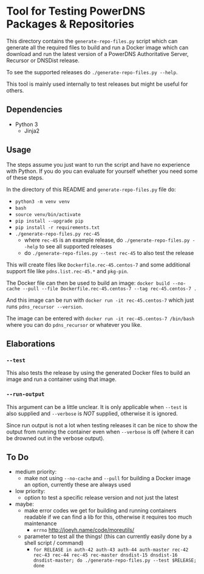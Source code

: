 # Tool for Testing PowerDNS Packages & Repositories

This directory contains the `generate-repo-files.py` script which can
generate all the required files to build and run a Docker image which
can download and run the latest version of a PowerDNS Authoritative
Server, Recursor or DNSDist release.

To see the supported releases do `./generate-repo-files.py --help`.

This tool is mainly used internally to test releases but might be useful
for others.

## Dependencies

- Python 3
  - Jinja2

## Usage

The steps assume you just want to run the script and have no experience
with Python.  If you do you can evaluate for yourself whether you need
some of these steps.

In the directory of this README and `generate-repo-files.py` file do:

- `python3 -m venv venv`
- `bash`
- `source venv/bin/activate`
- `pip install --upgrade pip`
- `pip install -r requirements.txt`
- `./generate-repo-files.py rec-45`
    - where `rec-45` is an example release, do
      `./generate-repo-files.py --help` to see all supported releases
    - do `./generate-repo-files.py --test rec-45` to also test the
      release

This will create files like `Dockerfile.rec-45.centos-7` and some
additional support file like `pdns.list.rec-45.*` and `pkg-pin`.

The Docker file can then be used to build an image: `docker build --no-cache --pull --file Dockerfile.rec-45.centos-7 --tag rec-45.centos-7 .`

And this image can be run with `docker run -it rec-45.centos-7` which
just runs `pdns_recursor --version`.

The image can be entered with `docker run -it rec-45.centos-7 /bin/bash`
where you can do `pdns_recursor` or whatever you like.

## Elaborations

### `--test`

This also tests the release by using the generated Docker files to build
an image and run a container using that image.

### `--run-output`

This argument can be a little unclear.  It is only applicable when
`--test` is also supplied and `--verbose` is *NOT* supplied, otherwise
it is ignored.

Since run output is not a lot when testing releases it can be nice to
show the output from running the container even when `--verbose` is off
(where it can be drowned out in the verbose output).

## To Do

- medium priority:
    - make not using `--no-cache` and `--pull` for building a Docker
      image an option, currently these are always used
- low priority:
    - option to test a specific release version and not just the latest
- maybe:
    - make error codes we get for building and running containers
      readable if we can find a lib for this, otherwise it requires too
      much maintenance
        - `errno` http://joeyh.name/code/moreutils/
    - parameter to test all the things!  (this can currently easily done
      by a shell script / command)
      - `for RELEASE in auth-42 auth-43 auth-44 auth-master rec-42 rec-43 rec-44 rec-45 rec-master dnsdist-15 dnsdist-16 dnsdist-master; do ./generate-repo-files.py --test $RELEASE; done`
